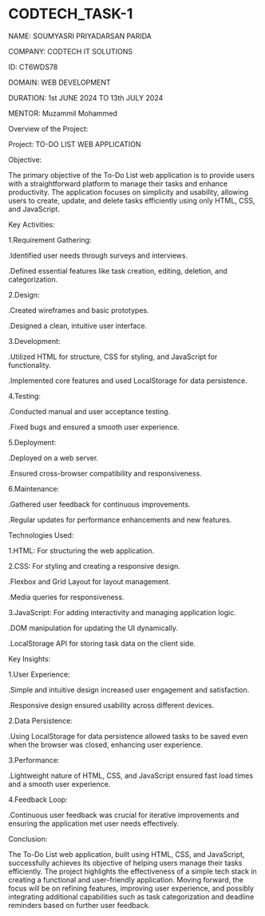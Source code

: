 # CODTECH_TASK-1
NAME: SOUMYASRI PRIYADARSAN PARIDA 

COMPANY: CODTECH IT SOLUTIONS

ID: CT6WDS78

DOMAIN: WEB DEVELOPMENT

DURATION: 1st JUNE 2024 TO 13th JULY 2024

MENTOR: Muzammil Mohammed

Overview of the Project:

Project: TO-DO LIST WEB APPLICATION

Objective:

The primary objective of the To-Do List web application is to provide users with a straightforward platform to manage their tasks and enhance productivity. The application focuses on simplicity and usability, allowing users to create, update, and delete tasks efficiently using only HTML, CSS, and JavaScript.

Key Activities:

1.Requirement Gathering:

.Identified user needs through surveys and interviews.

.Defined essential features like task creation, editing, deletion, and categorization.

2.Design:

.Created wireframes and basic prototypes.

.Designed a clean, intuitive user interface.

3.Development:

.Utilized HTML for structure, CSS for styling, and JavaScript for functionality.

.Implemented core features and used LocalStorage for data persistence.

4.Testing:

.Conducted manual and user acceptance testing.

.Fixed bugs and ensured a smooth user experience.

5.Deployment:

.Deployed on a web server.

.Ensured cross-browser compatibility and responsiveness.

6.Maintenance:

.Gathered user feedback for continuous improvements.

.Regular updates for performance enhancements and new features.

Technologies Used:

1.HTML: For structuring the web application.

2.CSS: For styling and creating a responsive design.

.Flexbox and Grid Layout for layout management.

.Media queries for responsiveness.

3.JavaScript: For adding interactivity and managing application logic.

.DOM manipulation for updating the UI dynamically.

.LocalStorage API for storing task data on the client side.

Key Insights:

1.User Experience:

.Simple and intuitive design increased user engagement and satisfaction.

.Responsive design ensured usability across different devices.

2.Data Persistence:

.Using LocalStorage for data persistence allowed tasks to be saved even when the browser was closed, enhancing user experience.

3.Performance:

.Lightweight nature of HTML, CSS, and JavaScript ensured fast load times and a smooth user experience.

4.Feedback Loop:

.Continuous user feedback was crucial for iterative improvements and ensuring the application met user needs effectively.

Conclusion:

The To-Do List web application, built using HTML, CSS, and JavaScript, successfully achieves its objective of helping users manage their tasks efficiently. The project highlights the effectiveness of a simple tech stack in creating a functional and user-friendly application. Moving forward, the focus will be on refining features, improving user experience, and possibly integrating additional capabilities such as task categorization and deadline reminders based on further user feedback.

